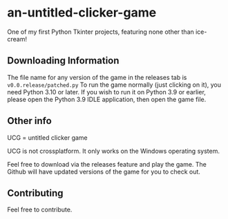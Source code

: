 # an-untitled-clicker-game
One of my first Python Tkinter projects, featuring none other than ice-cream!

## Downloading Information
The file name for any version of the game in the releases tab is `v0.0.release/patched.py`
To run the game normally (just clicking on it), you need Python 3.10 or later. If you wish to run it on Python 3.9 or earlier, please open the Python 3.9 IDLE application, then open the game file.

## Other info

UCG = untitled clicker game

UCG is not crossplatform. It only works on the Windows operating system.

Feel free to download via the releases feature and play the game. The Github will have updated versions of the game for you to check out.

## Contributing
Feel free to contribute.
